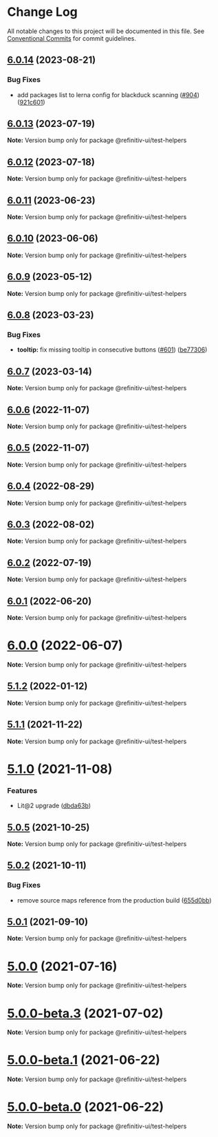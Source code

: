# Change Log

All notable changes to this project will be documented in this file.
See [Conventional Commits](https://conventionalcommits.org) for commit guidelines.

## [6.0.14](https://github.com/Refinitiv/refinitiv-ui/compare/@refinitiv-ui/test-helpers@6.0.13...@refinitiv-ui/test-helpers@6.0.14) (2023-08-21)

### Bug Fixes

- add packages list to lerna config for blackduck scanning ([#904](https://github.com/Refinitiv/refinitiv-ui/issues/904)) ([921c601](https://github.com/Refinitiv/refinitiv-ui/commit/921c60189b4b0d898864eebaedc5d457a3740194))

## [6.0.13](https://github.com/Refinitiv/refinitiv-ui/compare/@refinitiv-ui/test-helpers@6.0.12...@refinitiv-ui/test-helpers@6.0.13) (2023-07-19)

**Note:** Version bump only for package @refinitiv-ui/test-helpers

## [6.0.12](https://github.com/Refinitiv/refinitiv-ui/compare/@refinitiv-ui/test-helpers@6.0.11...@refinitiv-ui/test-helpers@6.0.12) (2023-07-18)

**Note:** Version bump only for package @refinitiv-ui/test-helpers

## [6.0.11](https://github.com/Refinitiv/refinitiv-ui/compare/@refinitiv-ui/test-helpers@6.0.10...@refinitiv-ui/test-helpers@6.0.11) (2023-06-23)

**Note:** Version bump only for package @refinitiv-ui/test-helpers

## [6.0.10](https://github.com/Refinitiv/refinitiv-ui/compare/@refinitiv-ui/test-helpers@6.0.9...@refinitiv-ui/test-helpers@6.0.10) (2023-06-06)

**Note:** Version bump only for package @refinitiv-ui/test-helpers

## [6.0.9](https://github.com/Refinitiv/refinitiv-ui/compare/@refinitiv-ui/test-helpers@6.0.8...@refinitiv-ui/test-helpers@6.0.9) (2023-05-12)

**Note:** Version bump only for package @refinitiv-ui/test-helpers

## [6.0.8](https://github.com/Refinitiv/refinitiv-ui/compare/@refinitiv-ui/test-helpers@6.0.7...@refinitiv-ui/test-helpers@6.0.8) (2023-03-23)

### Bug Fixes

- **tooltip:** fix missing tooltip in consecutive buttons ([#601](https://github.com/Refinitiv/refinitiv-ui/issues/601)) ([be77306](https://github.com/Refinitiv/refinitiv-ui/commit/be773067b542cafdcdbec92ba660d8464cc7f422))

## [6.0.7](https://github.com/Refinitiv/refinitiv-ui/compare/@refinitiv-ui/test-helpers@6.0.6...@refinitiv-ui/test-helpers@6.0.7) (2023-03-14)

**Note:** Version bump only for package @refinitiv-ui/test-helpers

## [6.0.6](https://github.com/Refinitiv/refinitiv-ui/compare/@refinitiv-ui/test-helpers@6.0.5...@refinitiv-ui/test-helpers@6.0.6) (2022-11-07)

**Note:** Version bump only for package @refinitiv-ui/test-helpers

## [6.0.5](https://github.com/Refinitiv/refinitiv-ui/compare/@refinitiv-ui/test-helpers@6.0.4...@refinitiv-ui/test-helpers@6.0.5) (2022-11-07)

**Note:** Version bump only for package @refinitiv-ui/test-helpers

## [6.0.4](https://github.com/Refinitiv/refinitiv-ui/compare/@refinitiv-ui/test-helpers@6.0.3...@refinitiv-ui/test-helpers@6.0.4) (2022-08-29)

**Note:** Version bump only for package @refinitiv-ui/test-helpers

## [6.0.3](https://github.com/Refinitiv/refinitiv-ui/compare/@refinitiv-ui/test-helpers@6.0.2...@refinitiv-ui/test-helpers@6.0.3) (2022-08-02)

**Note:** Version bump only for package @refinitiv-ui/test-helpers

## [6.0.2](https://github.com/Refinitiv/refinitiv-ui/compare/@refinitiv-ui/test-helpers@6.0.1...@refinitiv-ui/test-helpers@6.0.2) (2022-07-19)

**Note:** Version bump only for package @refinitiv-ui/test-helpers

## [6.0.1](https://github.com/Refinitiv/refinitiv-ui/compare/@refinitiv-ui/test-helpers@6.0.0...@refinitiv-ui/test-helpers@6.0.1) (2022-06-20)

**Note:** Version bump only for package @refinitiv-ui/test-helpers

# [6.0.0](https://github.com/Refinitiv/refinitiv-ui/compare/@refinitiv-ui/test-helpers@6.0.0-next.0...@refinitiv-ui/test-helpers@6.0.0) (2022-06-07)

**Note:** Version bump only for package @refinitiv-ui/test-helpers

## [5.1.2](https://github.com/Refinitiv/refinitiv-ui/compare/@refinitiv-ui/test-helpers@5.1.1...@refinitiv-ui/test-helpers@5.1.2) (2022-01-12)

**Note:** Version bump only for package @refinitiv-ui/test-helpers

## [5.1.1](https://github.com/Refinitiv/refinitiv-ui/compare/@refinitiv-ui/test-helpers@5.1.0...@refinitiv-ui/test-helpers@5.1.1) (2021-11-22)

**Note:** Version bump only for package @refinitiv-ui/test-helpers

# [5.1.0](https://github.com/Refinitiv/refinitiv-ui/compare/@refinitiv-ui/test-helpers@5.0.5...@refinitiv-ui/test-helpers@5.1.0) (2021-11-08)

### Features

- Lit@2 upgrade ([dbda63b](https://github.com/Refinitiv/refinitiv-ui/commit/dbda63be97257f891cb1f2c5ff46b638c70e0b15))

## [5.0.5](https://github.com/Refinitiv/refinitiv-ui/compare/@refinitiv-ui/test-helpers@5.0.2...@refinitiv-ui/test-helpers@5.0.5) (2021-10-25)

**Note:** Version bump only for package @refinitiv-ui/test-helpers

## [5.0.2](https://github.com/Refinitiv/refinitiv-ui/compare/@refinitiv-ui/test-helpers@5.0.1...@refinitiv-ui/test-helpers@5.0.2) (2021-10-11)

### Bug Fixes

- remove source maps reference from the production build ([655d0bb](https://github.com/Refinitiv/refinitiv-ui/commit/655d0bb57290e5fe1276bf1a99bd7a0190d7a2f8))

## [5.0.1](https://git.sami.int.thomsonreuters.com/elf/refinitiv-ui/compare/@refinitiv-ui/test-helpers@5.0.0...@refinitiv-ui/test-helpers@5.0.1) (2021-09-10)

**Note:** Version bump only for package @refinitiv-ui/test-helpers

# [5.0.0](https://git.sami.int.thomsonreuters.com/elf/refinitiv-ui/compare/@refinitiv-ui/test-helpers@5.0.0-beta.3...@refinitiv-ui/test-helpers@5.0.0) (2021-07-16)

**Note:** Version bump only for package @refinitiv-ui/test-helpers

# [5.0.0-beta.3](https://git.sami.int.thomsonreuters.com/elf/refinitiv-ui/compare/@refinitiv-ui/test-helpers@5.0.0-beta.1...@refinitiv-ui/test-helpers@5.0.0-beta.3) (2021-07-02)

**Note:** Version bump only for package @refinitiv-ui/test-helpers

# [5.0.0-beta.1](https://git.sami.int.thomsonreuters.com/elf/refinitiv-ui/compare/@refinitiv-ui/test-helpers@5.0.0-beta.0...@refinitiv-ui/test-helpers@5.0.0-beta.1) (2021-06-22)

**Note:** Version bump only for package @refinitiv-ui/test-helpers

# [5.0.0-beta.0](https://git.sami.int.thomsonreuters.com/elf/refinitiv-ui/compare/@refinitiv-ui/test-helpers@5.0.0-alpha.5...@refinitiv-ui/test-helpers@5.0.0-beta.0) (2021-06-22)

**Note:** Version bump only for package @refinitiv-ui/test-helpers
